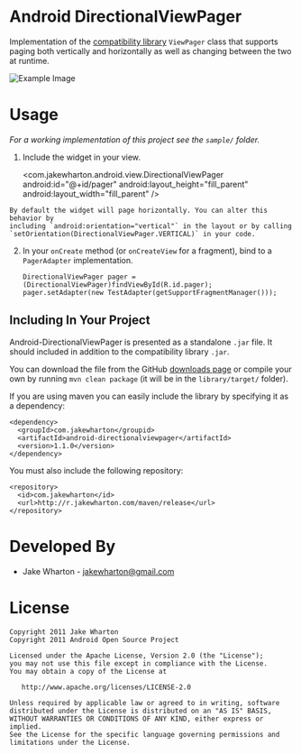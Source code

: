 Android DirectionalViewPager
============================

Implementation of the [compatibility library][1] `ViewPager` class that supports
paging both vertically and horizontally as well as changing between the two
at runtime.

![Example Image][3]



Usage
=====

*For a working implementation of this project see the `sample/` folder.*

  1. Include the widget in your view.

        <com.jakewharton.android.view.DirectionalViewPager
            android:id="@+id/pager"
            android:layout_height="fill_parent"
            android:layout_width="fill_parent" />

    By default the widget will page horizontally. You can alter this behavior by
    including `android:orientation="vertical"` in the layout or by calling
    `setOrientation(DirectionalViewPager.VERTICAL)` in your code.

  2. In your `onCreate` method (or `onCreateView` for a fragment), bind to a
     `PagerAdapter` implementation.

         DirectionalViewPager pager = (DirectionalViewPager)findViewById(R.id.pager);
         pager.setAdapter(new TestAdapter(getSupportFragmentManager()));


Including In Your Project
-------------------------

Android-DirectionalViewPager is presented as a standalone `.jar` file. It should
included in addition to the compatibility library `.jar`.

You can download the file from the GitHub [downloads page][2] or compile your
own by running `mvn clean package` (it will be in the `library/target/` folder).

If you are using maven you can easily include the library by specifying it
as a dependency:

    <dependency>
      <groupId>com.jakewharton</groupid>
      <artifactId>android-directionalviewpager</artifactId>
      <version>1.1.0</version>
    </dependency>

You must also include the following repository:

    <repository>
      <id>com.jakewharton</id>
      <url>http://r.jakewharton.com/maven/release</url>
    </repository>



Developed By
============

 * Jake Wharton - <jakewharton@gmail.com>



License
=======

    Copyright 2011 Jake Wharton
    Copyright 2011 Android Open Source Project

    Licensed under the Apache License, Version 2.0 (the "License");
    you may not use this file except in compliance with the License.
    You may obtain a copy of the License at

       http://www.apache.org/licenses/LICENSE-2.0

    Unless required by applicable law or agreed to in writing, software
    distributed under the License is distributed on an "AS IS" BASIS,
    WITHOUT WARRANTIES OR CONDITIONS OF ANY KIND, either express or implied.
    See the License for the specific language governing permissions and
    limitations under the License.







 [1]: http://developer.android.com/sdk/compatibility-library.html
 [2]: https://github.com/JakeWharton/Android-DirectionalViewPager/downloads
 [3]: https://raw.github.com/JakeWharton/Android-DirectionalViewPager/master/sample/screens.png
